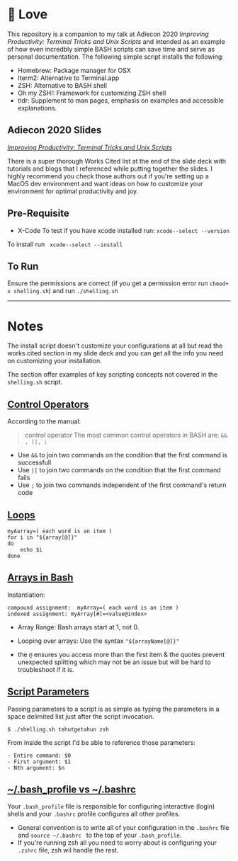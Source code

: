 # 🐚 Love
This repository is a companion to my talk at Adiecon 2020 *Improving Productivity: Terminal Tricks and Unix Scripts* and intended as an example of how even incredbly simple BASH scripts can save time and serve as personal documentation. The following simple script installs the following:
- Homebrew: Package manager for OSX
- Iterm2: Alternative to Terminal.app
- ZSH: Alternative to BASH shell
- Oh my ZSH!: Framework for customizing ZSH shell
- tldr: Supplement to man pages, emphasis on examples and accessible explanations.

## Adiecon 2020 Slides
*[Improving Productivity: Terminal Tricks and Unix Scripts](https://docs.google.com/presentation/d/1NL9aFGQ5i15OGHialvAMoIMPTaxnoLi3x_NxSDKGD5Y/edit?usp=sharing)*

There is a super thorough Works Cited list at the end of the slide deck with tutorials and blogs that I referenced while putting together the slides.  I highly recommend you check those authors out if you're setting up a MacOS dev environment and want ideas on how to customize your environment for optimal productivity and joy.

## Pre-Requisite
- X-Code
To test if you have xcode installed run: `xcode--select --version` 

To install run ` xcode--select --install`

## To Run
Ensure the permissions are correct (if you get a permission error run `chmod+ x shelling.sh`) and run `./shelling.sh`
_________
# Notes

The install script doesn't customize your configurations at all but read the works cited section in my slide deck and you can get all the info you need on customizing your installation.

The section offer examples of key scripting concepts not covered in the `shelling.sh` script.

## [Control Operators](#control-operators)
According to the manual:
>control operator
The most common control operators in BASH are: `&& , ||, ;`
- Use `&&` to join two commands on the condition that the first command is successfull
- Use `||` to join two commands on the condition that the first command fails
- Use `;` to join two commands independent of the first command's return code

## [Loops](#loops)
```
myAarray=( each word is an item )
for i in "${array[@]}"
do
	echo $i
done
```

## [Arrays in Bash](#bash-arrays)
Instantiation:
 ```
compound assignment:  myArray=( each word is an item ) 
indexed assignment: myArray[#]=<value@index>
 ```
 - Array Range:
 Bash arrays start at 1, not 0.  
 
 - Looping over arrays:
Use the syntax `"${arrayName[@]}"`

- the `@` ensures you access more than the first item & the quotes prevent unexpected splitting which may not be an issue but will be hard to troubleshoot if it is.

## [Script Parameters](#script-parameters)
Passing parameters to a script is as simple as typing the parameters in a space delimited list just after the script invocation.
```
$ ./shelling.sh tehutgetahun zsh
```

From inside the script I'd be able to reference those parameters:
```
- Entire command: $0
- First argument: $1
- Nth argument: $n
```

## [~/.bash_profile vs ~/.bashrc](#shells)
  Your `.bash_profile` file is responsible for configuring interactive (login) shells and your `.bashrc` profile configures all other profiles.  
- General convention is to write all of your configuration in the `.bashrc` file and `source ~/.bashrc ` to the top of your `.bash_profile`.
- If you're running zsh all you need to worry about is configuring your `.zshrc` file, zsh wil handle the rest.


